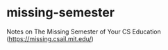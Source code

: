 # missing-semester
Notes on The Missing Semester of Your CS Education (https://missing.csail.mit.edu/)
